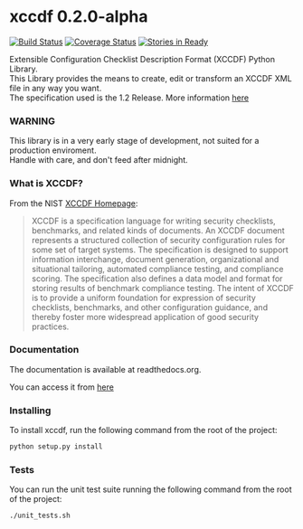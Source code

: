 # xccdf 0.2.0-alpha

[![Build Status](https://travis-ci.org/Dalveen84/xccdf.svg?branch=master)](https://travis-ci.org/Dalveen84/xccdf)
[![Coverage Status](https://coveralls.io/repos/Dalveen84/xccdf/badge.png?branch=master)](https://coveralls.io/r/Dalveen84/xccdf?branch=master)
[![Stories in Ready](https://badge.waffle.io/dalveen84/xccdf.png?label=ready&title=Ready)](https://waffle.io/dalveen84/xccdf)

Extensible Configuration Checklist Description Format (XCCDF) Python Library.  
This Library provides the means to create, edit or transform an XCCDF XML file in any way you want.  
The specification used is the 1.2 Release. More information [here](http://scap.nist.gov/specifications/xccdf/#resource-1.2)

### WARNING

This library is in a very early stage of development, not suited for a production enviroment.  
Handle with care, and don't feed after midnight.

### What is XCCDF?

From the NIST [XCCDF Homepage](http://scap.nist.gov/specifications/xccdf/):  
> XCCDF is a specification language for writing security checklists, benchmarks, and related kinds of documents. An XCCDF document represents a structured collection of security configuration rules for some set of target systems. The specification is designed to support information interchange, document generation, organizational and situational tailoring, automated compliance testing, and compliance scoring. The specification also defines a data model and format for storing results of benchmark compliance testing. The intent of XCCDF is to provide a uniform foundation for expression of security checklists, benchmarks, and other configuration guidance, and thereby foster more widespread application of good security practices.

### Documentation

The documentation is available at readthedocs.org.

You can access it from [here](http://xccdf.readthedocs.org/)

### Installing

To install xccdf, run the following command from the root of the project:
```bash
python setup.py install
```

### Tests

You can run the unit test suite running the following command from the root of the project:  
```bash
./unit_tests.sh
```